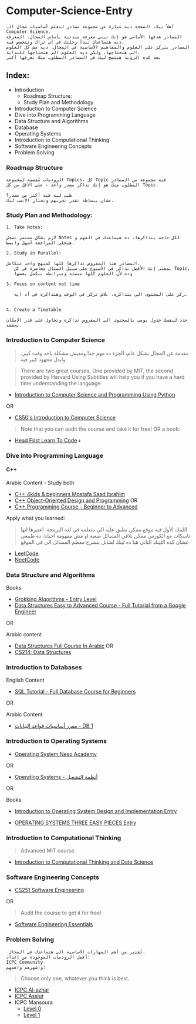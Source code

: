 # Computer-Science-Entry 

    أهلاً بيك، الصفحة ديه عبارة عن مجموعة مصادر لتعلم أساسيات مجال الـ Computer Science. 
    المصادر هدفها الأساسي هو إنك تبني معرفة مبدئية بأساس المجال، المعرفة ديه هتساعدك تبدأ رحلتك في أي تراك وتتخصص فيه.
    المصادر بتركز على العلوم والمفاهيم الأساسية في المجال، ديه مش كل العلوم الي هتحتاجها، ولكن ديه العلوم الي هتحتاجها للبداية.
    بعد كده الرؤية هتتضح ليك في المصادر المطلوب منك تعرفها أكتر

## Index:
- Introduction
  - Roadmap Structure:
  - Study Plan and Methodology
- Introduction to Computer Science
- Dive into Programming Language
- Data Structure and Algorithms
- Database
- Operating Systems 
- Introduction to Computational Thinking  
- Software Engineering Concepts
- Problem Solving

### Roadmap Structure
    الرودماب مُقسمة لمجموعة Topics، كل Topic فيه مجموعة من المصادر
    المطلوب منك هو إنك تذاكر مصدر واحد - على الأقل من كل Topic.
    
    طيب ليه فيه أكتر من مصدر؟
    عشان ببساطة تقدر تجربهم وتختار الأنسب ليك.
### Study Plan and Methodology:
    1. Take Notes:
      
    لازم بشكل مستمر تسجل Notes لكل حاجة بتذاكرها، ده هيساعدك في الفهم و هيخلي المراجعة أسهل وابسط.
    
    2. Study in Parallel:
     
    المصادر هنا المفروض تذاكرها كلها كمنهج واحد متكامل.
       بمعنى إنك الأفضل تذاكر في الأسبوع على سبيل المثال محاضرة في كل Topic.
       وده لأن العلوم كلها متصلة ومترابطة بتكمل بعضها
    
    3. Focus on content not time
    
       ركز على المحتوى الي بتذاكره، بلاش تركز في الوقت وهتذاكره في أد ايه.
    
    
    4. Create a Timetable
      
    حدد لنفسك جدول يومي بالمحتوى الي المفروض تذاكره وتحاول على قدر الإمكان تحققه.

### Introduction to Computer Science

>    مقدمة عن المجال بشكل عام، الجزء ده مهم جدا ومفيش مشكلة ياخد وقت كبير، وابذل مجهود كبير فيه

> There are two great courses, One provided by MIT, the second provided by Harvard
> Using Subtitles will help you if you have a hard time understanding the language
- [Introduction to Computer Science and Programming Using Python](https://www.edx.org/course/introduction-to-computer-science-and-programming-7)

OR

- [CS50's Introduction to Computer Science](https://www.edx.org/course/introduction-computer-science-harvardx-cs50x)
> Note that you can audit the course and take it for free!
OR a book:

- [Head First Learn To Code](https://github.com/nguyenhoang4875/MyBooksForCode/blob/master/Common_Books/Head_first_series/Head%20First%20Learn%20to%20Code.pdf)
ء

### Dive into Programming Language

#### C++ 
Arabic Content - Study both
-  [C++ 4kids & beginners Mostafa Saad Ibrahim](https://www.youtube.com/playlist?list=PLPt2dINI2MIbwnEoeHZnUHeUHjTd8x4F3)
-  [C++ Object-Oriented Design and Programming](https://www.youtube.com/playlist?list=PLPt2dINI2MIbMba7tpx3qvmgOsDlpITwG)
OR
- [C++ Programming Course - Beginner to Advanced](https://www.youtube.com/watch?v=8jLOx1hD3_o)

Apply what you learned:
> اللينك الأول فيه موقع ممكن تطبق عليه الي بتتعلمه في لغة البرمجة، اعتبرها انها تاسكات مع الكورس
> ممكن تلاقي المسائل صعبة او مش مفهومة احيانا، ده طبيعي عشان كده اللينك التاني هنا ده لينك لشانل بتشرح معظم المسائل الي في الموقع

- [LeetCode](https://leetcode.com/)
- [NeetCode](https://www.youtube.com/@NeetCode/playlists)


### Data Structure and Algorithms

Books
-  [Grokking Algorithms - Entry Level](https://bit.ly/3xl71jO)
- [Data Structures Easy to Advanced Course - Full Tutorial from a Google Engineer](https://www.youtube.com/watch?v=RBSGKlAvoiM)

OR

Arabic content
- [Data Structures Full Course In Arabic](https://www.youtube.com/playlist?list=PLPt2dINI2MIZX2EtY81WI-lDkvhKziLKM)
OR
- [CS214: Data Structures](https://www.youtube.com/playlist?list=PLoK2Lr1miEm-5zCzKE8siQezj9rvQlnca)

### Introduction to Databases

English Content
-  [SQL Tutorial - Full Database Course for Beginners](https://www.youtube.com/watch?v=HXV3zeQKqGY)

OR

Arabic Content
-  [مقرر أساسيات قواعد البيانات - DB 1](https://www.youtube.com/playlist?list=PL37D52B7714788190)

### Introduction to Operating Systems

- [Operating System Neso Academy](https://www.youtube.com/playlist?list=PLBlnK6fEyqRiVhbXDGLXDk_OQAeuVcp2O)

OR


- [Operating Systems - أنظمة التشغيل](https://www.youtube.com/playlist?list=PLxIvc-MGOs6ib0oK1z9C46DeKd9rRcSMY)

OR

Books
-  [Introduction to Operating System Design and Implementation Entry](https://www.springer.com/gp/book/9781846288425)

-  [OPERATING SYSTEMS THREE EASY PIECES Entry](https://pages.cs.wisc.edu/~remzi/OSTEP/)


### Introduction to Computational Thinking

> Advanced MIT course

- [Introduction to Computational Thinking and Data Science](https://www.edx.org/course/introduction-to-computational-thinking-and-data-4)

### Software Engineering Concepts
- [CS251 Software Engineering](https://www.youtube.com/playlist?list=PLsnvpvHuTUbC-yJkvcf-Stp_kLwfesnn-)

OR
> Audit the course to get it for free!

- [Software Engineering Essentials](https://www.edx.org/course/software-engineering-essentials)


### Problem Solving
     تُعتبر من أهم المهارات الأساسية الي هتساعدك في المجال.
    أفضل الرودماب الموجودة من إعداد:
    ICPC Community
    واشهرهم واهمهم:

> Choose only one, whatever you think is best.
- [ICPC Al-azhar](https://sites.google.com/view/azharicpc/training-plans/level-1-training21)
- [ICPC Assiut](https://docs.google.com/spreadsheets/d/1EbbsotAwb0zuuwxyzs8l2qh8twqw-sNcNbAjCK1kXaE/edit?usp=drivesdk)
- ICPC Mansoura
  -  [Level 0](https://docs.google.com/spreadsheets/d/1nwNw03gRP87ni7-ZH3JJsMGa9bt3URNLGe_osv8zdtM/edit?usp=drivesdk)
  - [Level 1](https://docs.google.com/spreadsheets/d/1lspiEG_XNOeVcMcAl1cpJ3aBldEKkmedVQ-eEdI28sE/edit?usp=drivesdk)
